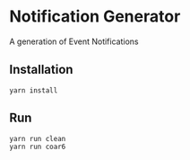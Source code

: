 # Notification Generator

A generation of Event Notifications

## Installation

```
yarn install
```

## Run

```
yarn run clean
yarn run coar6 
```